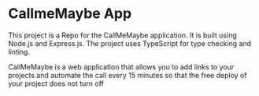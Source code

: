 # CallmeMaybe App

This project is a Repo for the CallMeMaybe application. It is built using Node.js and Express.js. The project uses TypeScript for type checking and linting.

CallMeMaybe is a web application that allows you to add links to your projects and automate the call every 15 minutes so that the free deploy of your project does not turn off
